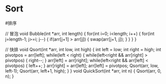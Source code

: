 # Sort
#排序

// 冒泡
void Bubble(int *arr, int length)
{
    for(int i=0; i<length; i++)
    {
	for(int j=length-1; j>=i; j--)
	{
	    if(arr[j+1] > arr[j])
	    {
		swap(arr[j+1, j]);
 	    }
	}
    }
}

// 快排
 void Qsort(int *arr, int low, int high)
 {
 	int left = low;
 	int right = high;
 	int pivotpos = arr[left];
 	while(left < right)
 	{
 		while(left<right && arr[right] > pivotpos)
 		{
 			right--;
 		}
 		arr[left] = arr[right];
 		while(left<right && arr[left] < pivotpos)
 		{
 			left++;
 		}
 		arr[right] = arr[left];
        arr[left] = pivotpos;
        Qsort(arr, low, left-1);
        Qsort(arr, left+1, high);
 	}
 }
 void QuickSort(int *arr, int n)
 {
 	Qsort(arr, 0, n);
 }
